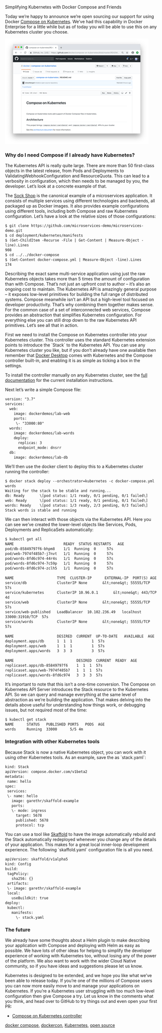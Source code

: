 Simplifying Kubernetes with Docker Compose and Friends

Today we’re happy to announce we’re open sourcing our support for using Docker [Compose on Kubernetes](https://github.com/docker/compose-on-kubernetes). We’ve had this capability in Docker Enterprise for a little while but as of today you will be able to use this on any Kubernetes cluster you choose.

![Compose on Kubernetes](../_resources/342b6896feef4576afc78aa4e6c794f0.png)

### **Why do I need Compose if I already have Kubernetes?**

The Kubernetes API is really quite large. There are more than 50 first-class objects in the latest release, from Pods and Deployments to ValidatingWebhookConfiguration and ResourceQuota. This can lead to a verbosity in configuration, which then needs to be managed by you, the developer. Let’s look at a concrete example of that.

The [Sock Shop](https://github.com/microservices-demo/microservices-demo) is the canonical example of a microservices application. It consists of multiple services using different technologies and backends, all packaged up as Docker images. It also provides example configurations using different tools, including both Compose and raw Kubernetes configuration. Let’s have a look at the relative sizes of those configurations:

```
$ git clone https://github.com/microservices-demo/microservices-demo.git
$ cd deployment/kubernetes/manifests
$ (Get-ChildItem -Recurse -File | Get-Content | Measure-Object -line).Lines
908
$ cd ../../docker-compose
$ (Get-Content docker-compose.yml | Measure-Object -line).Lines
174
```

Describing the exact same multi-service application using just the raw Kubernetes objects takes more than 5 times the amount of configuration than with Compose. That’s not just an upfront cost to author – it’s also an ongoing cost to maintain. The Kubernetes API is amazingly general purpose – it exposes low-level primitives for building the full range of distributed systems. Compose meanwhile isn’t an API but a high-level tool focused on developer productivity. That’s why combining them together makes sense. For the common case of a set of interconnected web services, Compose provides an abstraction that simplifies Kubernetes configuration. For everything else you can still drop down to the raw Kubernetes API primitives. Let’s see all that in action.

First we need to install the Compose on Kubernetes controller into your Kubernetes cluster. This controller uses the standard Kubernetes extension points to introduce the \`Stack\` to the Kubernetes API. You can use any Kubernetes cluster you like, but if you don’t already have one available then remember that [Docker Desktop](https://www.docker.com/products/docker-desktop) comes with Kubernetes and the Compose controller built-in, and enabling it is as simple as ticking a box in the settings.

To install the controller manually on any Kubernetes cluster, see the [full documentation](https://github.com/docker/compose-typescript) for the current installation instructions.

Next let’s write a simple Compose file:

```
version: "3.7"
services:
  web:
    image: dockerdemos/lab-web
    ports:
     \- "33000:80"
  words:
    image: dockerdemos/lab-words
    deploy:
      replicas: 3
      endpoint_mode: dnsrr
  db:
    image: dockerdemos/lab-db
```

We’ll then use the docker client to deploy this to a Kubernetes cluster running the controller:

```
$ docker stack deploy --orchestrator=kubernetes -c docker-compose.yml words
Waiting for the stack to be stable and running...
db: Ready       \[pod status: 1/1 ready, 0/1 pending, 0/1 failed\]
web: Ready      \[pod status: 1/1 ready, 0/1 pending, 0/1 failed\]
words: Ready    \[pod status: 1/3 ready, 2/3 pending, 0/3 failed\]
Stack words is stable and running
```

We can then interact with those objects via the Kubernetes API. Here you can see we’ve created the lower-level objects like Services, Pods, Deployments and ReplicaSets automatically:

```
$ kubectl get all
NAME                       READY  STATUS RESTARTS   AGE
pod/db-85849797f6-bhpm8    1/1  Running  0     57s
pod/web-7974f485b7-j7nvt   1/1  Running  0     57s
pod/words-8fd6c974-44r4s   1/1  Running  0     57s
pod/words-8fd6c974-7c59p   1/1  Running  0     57s
pod/words-8fd6c974-zclh5   1/1  Running  0     57s

NAME                    TYPE  CLUSTER-IP      EXTERNAL-IP  PORT(S) AGE
service/db              ClusterIP None       &lt;none&gt; 55555/TCP 57s
service/kubernetes      ClusterIP 10.96.0.1       &lt;none&gt; 443/TCP 4d
service/web             ClusterIP None       &lt;none&gt; 55555/TCP 57s
service/web-published   LoadBalancer  10.102.236.49   localhost  33000:31910/TCP  57s
service/words           ClusterIP None       &lt;none&gt; 55555/TCP 57s

NAME                    DESIRED  CURRENT  UP-TO-DATE   AVAILABLE  AGE
deployment.apps/db      1  1  1         1  57s
deployment.apps/web     1  1  1         1  57s
deployment.apps/words   3  3  3         3  57s

NAME                             DESIRED  CURRENT  READY  AGE
replicaset.apps/db-85849797f6    1  1  1  57s
replicaset.apps/web-7974f485b7   1  1  1  57s
replicaset.apps/words-8fd6c974   3  3  3  57s
```

It’s important to note that this isn’t a one-time conversion. The Compose on Kubernetes API Server introduces the Stack resource to the Kubernetes API. So we can query and manage everything at the same level of abstraction as we’re building the application. That makes delving into the details above useful for understanding how things work, or debugging issues, but not required most of the time:

```
$ kubectl get stack
NAME      STATUS   PUBLISHED PORTS   PODS  AGE 
words     Running  33000      5/5 4m
```

### **Integration with other Kubernetes tools**

Because Stack is now a native Kubernetes object, you can work with it using other Kubernetes tools. As an example, save the as \`stack.yaml\`:

```
kind: Stack
apiVersion: compose.docker.com/v1beta2
metadata:
 name: hello
spec:
 services:
 \- name: hello
   image: garethr/skaffold-example
   ports:
   \- mode: ingress
     target: 5678
     published: 5678
     protocol: tcp
```

You can use a tool like [Skaffold](https://github.com/GoogleContainerTools/skaffold) to have the image automatically rebuild and the Stack automatically redeployed whenever you change any of the details of your application. This makes for a great local inner-loop development experience. The following \`skaffold.yaml\` configuration file is all you need.

```
apiVersion: skaffold/v1alpha5
kind: Config
build:
 tagPolicy:
   sha256: {}
 artifacts:
 \- image: garethr/skaffold-example
 local:
   useBuildkit: true
deploy:
 kubectl:
   manifests:
     \- stack.yaml
```

### **The future**

We already have some thoughts about a Helm plugin to make describing your application with Compose and deploying with Helm as easy as possible. We have lots of other ideas for helping to simplify the developer experience of working with Kubernetes too, without losing any of the power of the platform. We also want to work with the wider Cloud Native community, so if you have ideas and suggestions please let us know.

Kubernetes is designed to be extended, and we hope you like what we’ve been able to release today. If you’re one of the millions of Compose users you can now more easily move to and manage your applications on Kubernetes. If you’re a Kubernetes user struggling with too much low-level configuration then give Compose a try. Let us know in the comments what you think, and head over to GitHub to try things out and even open your first PR:

*   [Compose on Kubernetes controller](https://github.com/docker/compose-typescript)

[docker compose](https://blog.docker.com/tag/docker-compose/), [dockercon](https://blog.docker.com/tag/dockercon/), [Kubernetes](https://blog.docker.com/tag/kubernetes/), [open source](https://blog.docker.com/tag/open-source/)
